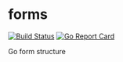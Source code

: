 # forms
[![Build Status](https://travis-ci.org/speedyhoon/forms.svg?branch=master)](https://travis-ci.org/speedyhoon/forms)
[![Go Report Card](https://goreportcard.com/badge/github.com/speedyhoon/forms)](https://goreportcard.com/report/github.com/speedyhoon/forms)

Go form structure
